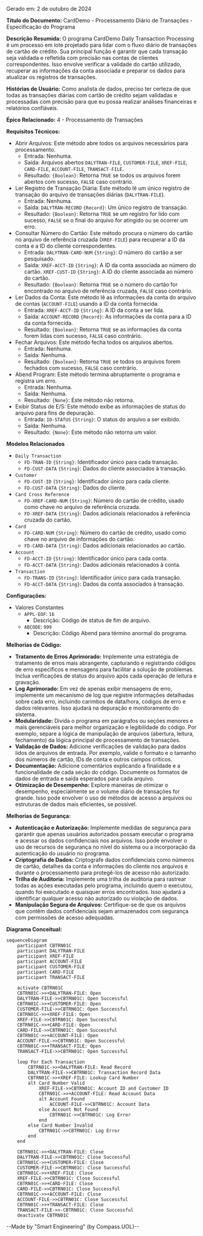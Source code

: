 Gerado em: 2 de outubro de 2024

**Título do Documento:** CardDemo - Processamento Diário de Transações - Especificação do Programa

**Descrição Resumida:**
O programa CardDemo Daily Transaction Processing é um processo em lote projetado para lidar com o fluxo diário de transações de cartão de crédito. Sua principal função é garantir que cada transação seja validada e refletida com precisão nas contas de clientes correspondentes. Isso envolve verificar a validade do cartão utilizado, recuperar as informações da conta associada e preparar os dados para atualizar os registros de transações.

**Histórias de Usuário:**
Como analista de dados, preciso ter certeza de que todas as transações diárias com cartão de crédito sejam validadas e processadas com precisão para que eu possa realizar análises financeiras e relatórios confiáveis.

**Épico Relacionado:**
4 - Processamento de Transações

**Requisitos Técnicos:**

- Abrir Arquivos: Este método abre todos os arquivos necessários para processamento.
  - Entrada: Nenhuma.
  - Saída: Arquivos abertos `DALYTRAN-FILE`, `CUSTOMER-FILE`, `XREF-FILE`, `CARD-FILE`, `ACCOUNT-FILE`, `TRANSACT-FILE`.
  - Resultado: `{Boolean}`: Retorna `TRUE` se todos os arquivos forem abertos com sucesso, `FALSE` caso contrário.
- Ler Registro de Transação Diária: Este método lê um único registro de transação do arquivo de transações diárias (`DALYTRAN-FILE`).
  - Entrada: Nenhuma.
  - Saída: `DALYTRAN-RECORD` `{Record}`: Um único registro de transação.
  - Resultado: `{Boolean}`: Retorna `TRUE` se um registro for lido com sucesso, `FALSE` se o final do arquivo for atingido ou se ocorrer um erro.
- Consultar Número do Cartão: Este método procura o número do cartão no arquivo de referência cruzada (`XREF-FILE`) para recuperar a ID da conta e a ID do cliente correspondentes.
  - Entrada: `DALYTRAN-CARD-NUM` `{String}`: O número do cartão a ser pesquisado.
  - Saída: `XREF-ACCT-ID` `{String}`: A ID da conta associada ao número do cartão. `XREF-CUST-ID` `{String}`: A ID do cliente associada ao número do cartão.
  - Resultado: `{Boolean}`: Retorna `TRUE` se o número do cartão for encontrado no arquivo de referência cruzada, `FALSE` caso contrário.
- Ler Dados da Conta: Este método lê as informações da conta do arquivo de contas (`ACCOUNT-FILE`) usando a ID da conta fornecida.
  - Entrada: `XREF-ACCT-ID` `{String}`: A ID da conta a ser lida.
  - Saída: `ACCOUNT-RECORD` `{Record}`: As informações da conta para a ID da conta fornecida.
  - Resultado: `{Boolean}`: Retorna `TRUE` se as informações da conta forem lidas com sucesso, `FALSE` caso contrário.
- Fechar Arquivos: Este método fecha todos os arquivos abertos.
  - Entrada: Nenhuma.
  - Saída: Nenhuma.
  - Resultado: `{Boolean}`: Retorna `TRUE` se todos os arquivos forem fechados com sucesso, `FALSE` caso contrário.
- Abend Program: Este método termina abruptamente o programa e registra um erro.
  - Entrada: Nenhuma.
  - Saída: Nenhuma.
  - Resultado: `{None}`: Este método não retorna.
- Exibir Status de E/S: Este método exibe as informações de status do arquivo para fins de depuração.
  - Entrada: `IO-STATUS` `{String}`: O status do arquivo a ser exibido.
  - Saída: Nenhuma.
  - Resultado: `{None}`: Este método não retorna um valor.

**Modelos Relacionados**

- `Daily Transaction`
  - `FD-TRAN-ID` `{String}`: Identificador único para cada transação.
  - `FD-CUST-DATA` `{String}`: Dados do cliente associados à transação.
- `Customer`
  - `FD-CUST-ID` `{String}`: Identificador único para cada cliente.
  - `FD-CUST-DATA` `{String}`: Dados do cliente.
- `Card Cross Reference`
  - `FD-XREF-CARD-NUM` `{String}`: Número do cartão de crédito, usado como chave no arquivo de referência cruzada.
  - `FD-XREF-DATA` `{String}`: Dados adicionais relacionados à referência cruzada do cartão.
- `Card`
  - `FD-CARD-NUM` `{String}`: Número do cartão de crédito, usado como chave no arquivo de informações do cartão.
  - `FD-CARD-DATA` `{String}`: Dados adicionais relacionados ao cartão.
- `Account`
  - `FD-ACCT-ID` `{String}`: Identificador único para cada conta.
  - `FD-ACCT-DATA` `{String}`: Dados adicionais relacionados à conta.
- `Transaction`
  - `FD-TRANS-ID` `{String}`: Identificador único para cada transação.
  - `FD-ACCT-DATA` `{String}`: Dados da conta associados à transação.

**Configurações:**

- Valores Constantes
  - `APPL-EOF`: `16`
	- Descrição:  Código de status de fim de arquivo.
  - `ABCODE`: `999`
	- Descrição: Código Abend para término anormal do programa.

**Melhorias de Código:**

- **Tratamento de Erros Aprimorado:** Implemente uma estratégia de tratamento de erros mais abrangente, capturando e registrando códigos de erro específicos e mensagens para facilitar a solução de problemas. Inclua verificações de status do arquivo após cada operação de leitura e gravação.
- **Log Aprimorado:** Em vez de apenas exibir mensagens de erro, implemente um mecanismo de log que registre informações detalhadas sobre cada erro, incluindo carimbos de data/hora, códigos de erro e dados relevantes. Isso ajudará na depuração e monitoramento do sistema.
- **Modularidade:** Divida o programa em parágrafos ou seções menores e mais gerenciáveis para melhor organização e legibilidade do código. Por exemplo, separe a lógica de manipulação de arquivos (abertura, leitura, fechamento) da lógica principal de processamento de transações.
- **Validação de Dados:** Adicione verificações de validação para dados lidos de arquivos de entrada. Por exemplo, valide o formato e o tamanho dos números de cartão, IDs de conta e outros campos críticos.
- **Documentação:** Adicione comentários explicando a finalidade e a funcionalidade de cada seção do código.  Documente os formatos de dados de entrada e saída esperados para cada arquivo.
- **Otimização de Desempenho:** Explore maneiras de otimizar o desempenho, especialmente se o volume diário de transações for grande. Isso pode envolver o uso de métodos de acesso a arquivos ou estruturas de dados mais eficientes, se possível.

**Melhorias de Segurança:**

- **Autenticação e Autorização:** Implemente medidas de segurança para garantir que apenas usuários autorizados possam executar o programa e acessar os dados confidenciais nos arquivos. Isso pode envolver o uso de recursos de segurança no nível do sistema ou a incorporação da autenticação do usuário no programa.
- **Criptografia de Dados:** Criptografe dados confidenciais como números de cartão, detalhes da conta e informações do cliente nos arquivos e durante o processamento para protegê-los de acesso não autorizado.
- **Trilha de Auditoria:** Implemente uma trilha de auditoria para rastrear todas as ações executadas pelo programa, incluindo quem o executou, quando foi executado e quaisquer erros encontrados. Isso ajudará a identificar qualquer acesso não autorizado ou violação de dados.
- **Manipulação Segura de Arquivos:** Certifique-se de que os arquivos que contêm dados confidenciais sejam armazenados com segurança com permissões de acesso adequadas.

**Diagrama Conceitual:**

```mermaid
sequenceDiagram
    participant CBTRN01C
    participant DALYTRAN-FILE
    participant XREF-FILE
    participant ACCOUNT-FILE
    participant CUSTOMER-FILE
    participant CARD-FILE
    participant TRANSACT-FILE

    activate CBTRN01C
    CBTRN01C->>+DALYTRAN-FILE: Open
    DALYTRAN-FILE->>CBTRN01C: Open Successful
    CBTRN01C->>+CUSTOMER-FILE: Open
    CUSTOMER-FILE->>CBTRN01C: Open Successful
    CBTRN01C->>+XREF-FILE: Open
    XREF-FILE->>CBTRN01C: Open Successful
    CBTRN01C->>+CARD-FILE: Open
    CARD-FILE->>CBTRN01C: Open Successful
    CBTRN01C->>+ACCOUNT-FILE: Open
    ACCOUNT-FILE->>CBTRN01C: Open Successful
    CBTRN01C->>+TRANSACT-FILE: Open
    TRANSACT-FILE->>CBTRN01C: Open Successful

    loop For Each Transaction
        CBTRN01C->>+DALYTRAN-FILE: Read Record
        DALYTRAN-FILE->>CBTRN01C: Transaction Record Data
        CBTRN01C->>+XREF-FILE: Lookup Card Number
        alt Card Number Valid
            XREF-FILE->>CBTRN01C: Account ID and Customer ID
            CBTRN01C->>+ACCOUNT-FILE: Read Account Data
            alt Account Found
                ACCOUNT-FILE->>CBTRN01C: Account Data
            else Account Not Found
                CBTRN01C->>CBTRN01C: Log Error
            end
        else Card Number Invalid
            CBTRN01C->>CBTRN01C: Log Error
        end
    end

    CBTRN01C->>+DALYTRAN-FILE: Close
    DALYTRAN-FILE->>CBTRN01C: Close Successful
    CBTRN01C->>+CUSTOMER-FILE: Close
    CUSTOMER-FILE->>CBTRN01C: Close Successful
    CBTRN01C->>+XREF-FILE: Close
    XREF-FILE->>CBTRN01C: Close Successful
    CBTRN01C->>+CARD-FILE: Close
    CARD-FILE->>CBTRN01C: Close Successful
    CBTRN01C->>+ACCOUNT-FILE: Close
    ACCOUNT-FILE->>CBTRN01C: Close Successful
    CBTRN01C->>+TRANSACT-FILE: Close
    TRANSACT-FILE->>-CBTRN01C: Close Successful
    deactivate CBTRN01C
```

--Made by "Smart Engineering" (by Compass.UOL)--